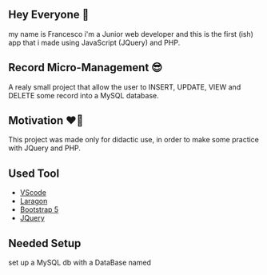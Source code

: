 ## Hey Everyone :wave:
my name is Francesco i'm a Junior web developer and this is the first (ish) app that i made using JavaScript (JQuery) and PHP.

## Record Micro-Management :sunglasses:
A realy small project that allow the user to INSERT, UPDATE, VIEW and DELETE some record into a MySQL database.

## Motivation	:heart_on_fire:
This project was made only for didactic use, in order to make some practice with JQuery and PHP.

## Used Tool
- [VScode](https://code.visualstudio.com/download)
- [Laragon](https://laragon.org/)
- [Bootstrap 5](https://getbootstrap.com/)
- [JQuery](https://jquery.com/)

## Needed Setup
set up a MySQL db with a DataBase named 
